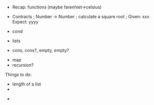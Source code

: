 * Recap: functions (maybe farenhiet->celsius)
* Contracts
  ; Number -> Number
  ; calculate a square root
  ; Given: xxx Expect: yyyy
  
* cond


* lists
 - cons, cons?, empty, empty? 
* map
* recursion? 

Things to do:
- length of a list
- 

* 

